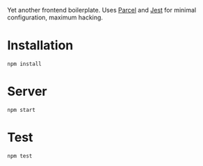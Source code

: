 Yet another frontend boilerplate. Uses [Parcel](https://parceljs.org/) and [Jest](https://facebook.github.io/jest/) for minimal configuration, maximum hacking.

# Installation
```
npm install
```

# Server
```
npm start
```

# Test
```
npm test
```
